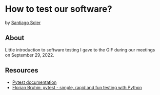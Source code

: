 # How to test our software?

by [Santiago Soler](https://www.santisoler.com)

## About

Little introduction to software testing I gave to the GIF during our meetings
on September 29, 2022.

## Resources

- [Pytest documentation](https://docs.pytest.org)
- [Florian Bruhin: pytest - simple, rapid and fun testing with Python](https://www.youtube.com/watch?v=ofPHJrAOaTE)
